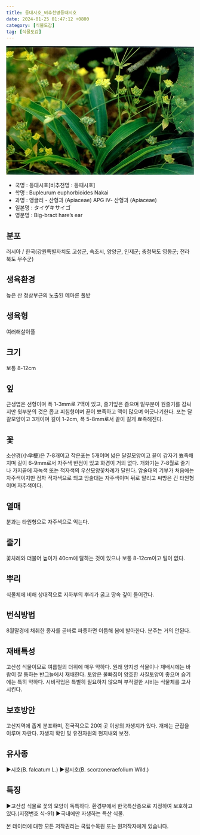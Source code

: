 ```yaml
---
title: 등대시호_비추천명등때시호
date: 2024-01-25 01:47:12 +0800
category: [식물도감]
tag: [식물도감]
---
```




![등대시호[비추천명 : 등때시호]](/assets/img/fileUpload/plants/basic/Umbelliferae/Bupleurum/7404/1_th2.JPG)
- 국명 : 등대시호[비추천명 : 등때시호]
- 학명 : Bupleurum euphorbioides Nakai
- 과명 : 앵글러 - 산형과 (Apiaceae) APG Ⅳ- 산형과 (Apiaceae)
- 일본명 : タイゲキサイゴ
- 영문명 : Big-bract hare’s ear


## 분포
러시아 / 한국(강원특별자치도 고성군, 속초시, 양양군, 인제군; 충청북도 영동군; 전라북도 무주군) 
## 생육환경
높은 산 정상부근의 노출된 메마른 풀밭
## 생육형
여러해살이풀
## 크기
보통 8-12cm
## 잎
근생엽은 선형이며 폭 1-3mm로 7맥이 있고, 줄기잎은 좁으며 밑부분이 원줄기를 감싸지만 윗부분의 것은 좁고 피침형이며 끝이 뾰족하고 맥이 많으며 어긋나기한다. 포는 달걀모양이고 3개이며 길이 1-2cm, 폭 5-8mm로서 끝이 길게 뾰족해진다.
## 꽃
소산경(小傘梗)은 7-8개이고 작은포는 5개이며 넓은 달걀모양이고 끝이 갑자기 뾰족해지며 길이 6-9mm로서 자주색 반점이 있고 화경이 거의 없다. 개화기는 7-8월로 줄기나 가지끝에 자녹색 또는 적자색의 우산모양꽃차례가 달린다. 암술대의 기부가 처음에는 자주색이지만 점차 적자색으로 되고 암술대는 자주색이며 뒤로 말리고 씨방은 긴 타원형이며 자주색이다.
## 열매
분과는 타원형으로 자주색으로 익는다.
## 줄기
꽃차례와 더불어 높이가 40cm에 달하는 것이 있으나 보통 8-12cm이고 털이 없다.
## 뿌리
식물체에 비해 상대적으로 지하부의 뿌리가 굵고 땅속 깊이 들어간다.
## 번식방법
8월말경에 채취한 종자를 곧바로 파종하면 이듬해 봄에 발아한다. 분주는 거의 안된다.
## 재배특성
고산성 식물이므로 여름철의 더위에 매우 약하다. 원래 양지성 식물이나 재배시에는 바람이 잘 통하는 반그늘에서 재배한다. 토양은 물빠짐이 양호한 사질토양이 좋으며 습기에는 특히 약하다. 시비작업은 특별히 필요하지 않으며 부적절한 시비는 식물체를 고사시킨다.
## 보호방안
고산지역에 좁게 분포하며, 전국적으로 20여 곳 이상의 자생지가 있다. 개체는 군집을 이루며 자란다. 자생지 확인 및 유전자원의 현지내외 보전.
## 유사종
▶시호(B. falcatum L.) 
▶참시호(B. scorzoneraefolium Wild.)
## 특징
▶고산성 식물로 꽃의 모양이 독특하다. 
환경부에서 한국특산종으로 지정하여 보호하고 있다.(지정번호 식-91)
▶국내에만 자생하는 특산 식물.






본 데이터에 대한 모든 저작권리는 국립수목원 또는 원저작자에게 있습니다.
